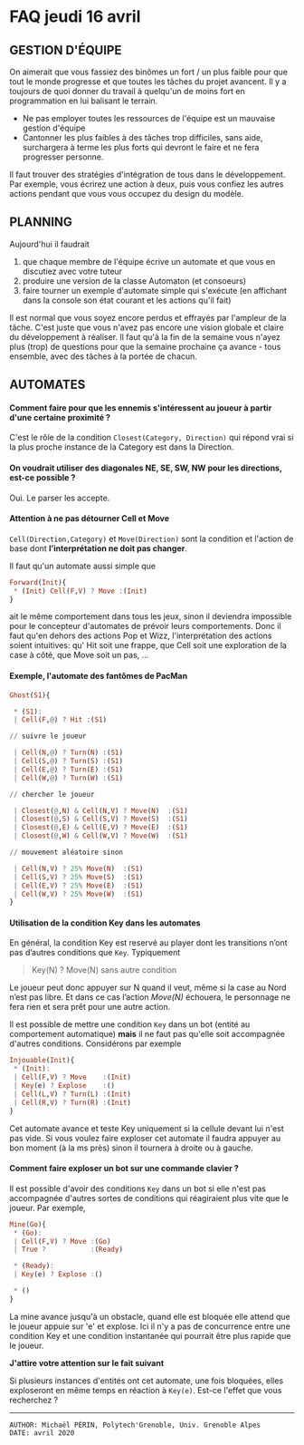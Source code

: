 # FAQ jeudi 16 avril

## GESTION D'ÉQUIPE

On aimerait que vous fassiez des binômes un fort / un  plus faible pour que tout le monde progresse et que toutes les tâches du projet avancent.
Il y a toujours de quoi donner du travail à quelqu'un de moins fort en programmation en lui balisant le terrain.
- Ne pas employer toutes les ressources de l'équipe est un mauvaise gestion d'équipe
- Cantonner les plus faibles à des tâches trop difficiles, sans aide, surchargera à terme les plus forts qui devront le faire et ne fera progresser personne.

Il faut trouver des stratégies d'intégration de tous dans le développement. Par exemple, vous écrirez une action à deux, puis vous confiez les autres actions
pendant que vous vous occupez du design du modèle.

## PLANNING

Aujourd'hui il faudrait
1. que chaque membre de l'équipe écrive un automate et que vous en discutiez avec votre tuteur
2. produire une version de la classe Automaton (et consoeurs)
3. faire tourner un exemple d'automate simple qui s'exécute (en affichant dans la console son état courant et les actions qu'il fait)

Il est normal que vous soyez encore perdus et effrayés par l'ampleur de la tâche.
C'est juste que vous n'avez pas encore une vision globale et claire du développement à réaliser.
Il faut qu'à la fin de la semaine vous n'ayez plus (trop) de questions pour que la semaine prochaine
ça avance - tous ensemble, avec des tâches à la portée de chacun.


## AUTOMATES

#### Comment faire pour que les ennemis s'intéressent au joueur à partir d'une certaine proximité ?

C'est le rôle de la condition `Closest(Category, Direction)` qui répond vrai si la plus proche instance de la Category est dans la Direction.

#### On voudrait utiliser des diagonales NE, SE, SW, NW pour les directions, est-ce possible ?

Oui. Le parser les accepte.

#### Attention à ne pas détourner Cell et Move

`Cell(Direction,Category)` et `Move(Direction)` sont la condition et l'action de base dont **l’interprétation ne doit pas changer**.

Il faut qu'un automate aussi simple que
```haskell
Forward(Init){
 * (Init) Cell(F,V) ? Move :(Init)
}
```
ait le même comportement dans tous les jeux, sinon il deviendra impossible pour le concepteur d'automates de prévoir leurs comportements.
Donc il faut qu'en dehors des actions Pop et Wizz, l'interprétation des actions soient intuitives:
qu' Hit soit une frappe, que Cell soit une exploration de la case à côté, que Move soit un pas, ...


#### Exemple, l'automate des fantômes de PacMan

```haskell
Ghost(S1){

 * (S1):
 | Cell(F,@) ? Hit :(S1)

// suivre le joueur

 | Cell(N,@) ? Turn(N) :(S1)
 | Cell(S,@) ? Turn(S) :(S1)
 | Cell(E,@) ? Turn(E) :(S1)
 | Cell(W,@) ? Turn(W) :(S1)

// chercher le joueur

 | Closest(@,N) & Cell(N,V) ? Move(N)  :(S1)
 | Closest(@,S) & Cell(S,V) ? Move(S)  :(S1)
 | Closest(@,E) & Cell(E,V) ? Move(E)  :(S1)
 | Closest(@,W) & Cell(W,V) ? Move(W)  :(S1)

// mouvement aléatoire sinon

 | Cell(N,V) ? 25% Move(N)  :(S1)
 | Cell(S,V) ? 25% Move(S)  :(S1)
 | Cell(E,V) ? 25% Move(E)  :(S1)
 | Cell(W,V) ? 25% Move(W)  :(S1)
}
```


#### Utilisation de la condition  Key dans les automates

En général, la condition Key est reservé au player dont les transitions n’ont pas d’autres conditions que `Key`.
Typiquement  

> Key(N) ? Move(N)  sans autre condition

Le joueur peut donc appuyer sur N quand il veut, même si la case au Nord n’est pas libre.
Et dans ce cas l’action *Move(N)* échouera, le personnage ne fera rien et sera prêt pour une autre action.

Il est possible de mettre une condition `Key` dans un bot (entité au comportement automatique)
**mais** il ne faut pas qu'elle soit accompagnée d'autres conditions.
Considérons par exemple
```haskell
Injouable(Init){
 * (Init):
 | Cell(F,V) ? Move    :(Init)
 | Key(e) ? Explose    :()
 | Cell(L,V) ? Turn(L) :(Init)
 | Cell(R,V) ? Turn(R) :(Init)
}
```
Cet automate avance et teste Key uniquement si la cellule devant lui n'est pas vide.
Si vous voulez faire exploser cet automate il faudra appuyer au bon moment (à la ms près) sinon il tournera à droite ou à gauche.


#### Comment faire exploser un bot sur une commande clavier ?

Il est possible d'avoir des conditions `Key` dans un bot si elle n'est pas accompagnée d'autres sortes de conditions
qui réagiraient plus vite que le joueur.
Par exemple,
```haskell
Mine(Go){
 * (Go):
 | Cell(F,V) ? Move :(Go)
 | True ?           :(Ready)

 * (Ready):
 | Key(e) ? Explose :()

 * ()
}

````
La mine avance jusqu'à un obstacle, quand elle est bloquée elle attend que le joueur appuie sur 'e' et explose.
Ici il n'y a pas de concurrence entre une condition Key et une condition instantanée qui pourrait être plus rapide que le joueur.

**J'attire votre attention sur le fait suivant**

Si plusieurs instances d'entités ont cet automate, une fois bloquées, elles exploseront en même temps en réaction à `Key(e)`.
Est-ce l'effet que vous recherchez ?


---
    AUTHOR: Michaël PÉRIN, Polytech'Grenoble, Univ. Grenoble Alpes
    DATE: avril 2020
